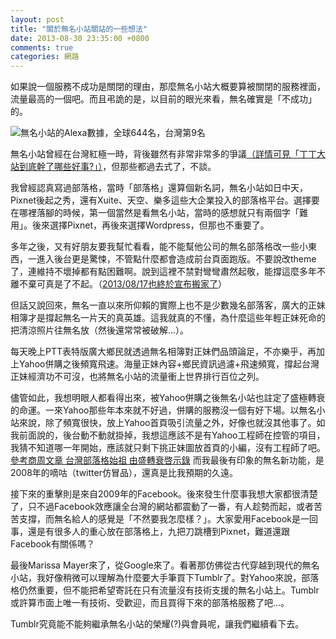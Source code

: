 ```yaml
---
layout: post
title: "關於無名小站關站的一些想法"
date: 2013-08-30 23:35:00 +0800
comments: true
categories: 網路
---
```


如果說一個服務不成功是關閉的理由，那麼無名小站大概要算被關閉的服務裡面，流量最高的一個吧。而且弔詭的是，以目前的眼光來看，無名確實是「不成功」的。

![無名小站的Alexa數據，全球644名，台灣第9名](https://dl.dropboxusercontent.com/u/5056599/blogimage/wretch-alexa.png)

無名小站曾經在台灣紅極一時，背後雖然有非常非常多的爭議[（詳情可見「丁丁大站到底幹了哪些好事?」）](http://mmdays.com/2007/05/08/wretch_retro/)，但那些都過去式了，不談。

<!-- more -->

我曾經認真寫過部落格，當時「部落格」還算個新名詞，無名小站如日中天，Pixnet後起之秀，還有Xuite、天空、樂多這些大企業投入的部落格平台。選擇要在哪裡落腳的時候，第一個當然是看無名小站，當時的感想就只有兩個字「難用」。後來選擇Pixnet，再後來選擇Wordpress，但那也不重要了。

多年之後，又有好朋友要我幫忙看看，能不能幫他公司的無名部落格改一些小東西，一進入後台更是驚悚，不管點什麼都會造成前台頁面跑版。不要說改theme了，連維持不壞掉都有點困難啊。說到這裡不禁對彎彎肅然起敬，能撐這麼多年不離不棄可真是了不起。（[2013/08/17也終於宣布搬家了](http://www.wretch.cc/blog/cwwany/26693330)）

但話又說回來，無名一直以來所仰賴的實際上也不是少數幾名部落客，廣大的正妹相簿才是撐起無名一片天的真英雄。這我就真的不懂，為什麼這些年輕正妹死命的把清涼照片往無名放（然後還常常被破解...）。

每天晚上PTT表特版廣大鄉民就透過無名相簿對正妹們品頭論足，不亦樂乎，再加上Yahoo併購之後頻寬飛速。海量正妹內容+鄉民資訊過濾+飛速頻寬，撐起台灣正妹經濟功不可沒，也將無名小站的流量衝上世界排行百位之列。

儘管如此，我想明眼人都看得出來，被Yahoo併購之後無名小站也註定了盛極轉衰的命運。一來Yahoo那些年本來就不好過，併購的服務沒一個有好下場。以無名小站來說，除了頻寬很快，放上Yahoo首頁吸引流量之外，好像也就沒其他事了。如我前面說的，後台動不動就掛掉，我想這應該不是有Yahoo工程師在控管的項目，我猜不知道哪一年開始，應該就只剩下挑正妹圖放首頁的小編，沒有工程師了吧。[參考商周文章 台灣部落格始祖 由盛轉衰啓示錄](http://www.businessweekly.com.tw/KWebArticle.aspx?id=51567) 而我最後有印象的無名新功能，是2008年的嘀咕（twitter仿冒品），還真是比我預期的久遠。

接下來的重擊則是來自2009年的Facebook。後來發生什麼事我想大家都很清楚了，只不過Facebook效應讓全台灣的網站都震動了一番，有人趁勢而起，或者苦苦支撐，而無名給人的感覺是「不然要我怎麼樣？」。大家愛用Facebook是一回事，還是有很多人的重心放在部落格上，九把刀跳槽到Pixnet，難道還跟Facebook有關係嗎？

最後Marissa Mayer來了，從Google來了。看著那仿佛從古代穿越到現代的無名小站，我好像稍微可以理解為什麼要大手筆買下Tumblr了。對Yahoo來說，部落格仍然重要，但不能把希望寄託在只有流量沒有技術支援的無名小站上。Tumblr或許算市面上唯一有技術、受歡迎，而且買得下來的部落格服務了吧...。

Tumblr究竟能不能夠繼承無名小站的榮耀(?)與會員呢，讓我們繼續看下去。